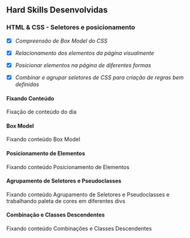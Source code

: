 ## Hard Skills Desenvolvidas

### HTML & CSS - Seletores e posicionamento

- [X] _Compreensão de Box Model do CSS_
- [X] _Relacionamento dos elementos da página visualmente_
- [X] _Posicionar elementos na página de diferentes formas_
- [X] _Combinar e agrupar seletores de CSS para criação de regras bem definidas_



#### Fixando Conteúdo
Fixação de conteúdo do dia

#### Box Model
Fixando conteúdo Box Model

#### Posicionamento de Elementos
Fixando conteúdo Posicionamento de Elementos

#### Agrupamento de Seletores e Pseudoclasses
Fixando conteúdo Agrupamento de Seletores e Pseudoclasses e trabalhando paleta de cores em diferentes divs

#### Combinação e Classes Descendentes
Fixando conteúdo Combinações e Classes Descendentes
